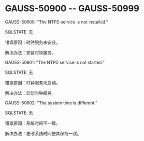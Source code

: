 # GAUSS-50900 -- GAUSS-50999<a name="ZH-CN_TOPIC_0302073456"></a>

GAUSS-50900: "The NTPD service is not installed."

SQLSTATE: 无

错误原因：时钟服务未安装。

解决办法：安装时钟服务。

GAUSS-50901: "The NTPD service is not started."

SQLSTATE: 无

错误原因：时钟服务未启动。

解决办法：启动时钟服务。

GAUSS-50902: "The system time is different."

SQLSTATE: 无

错误原因：系统时间不一致。

解决办法：更改系统时间使其保持一致。
